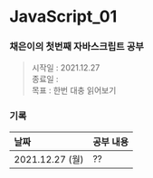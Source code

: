 # JavaScript_01
### 채은이의 첫번째 자바스크립트 공부
> 시작일 : 2021.12.27  
> 종료일 :  
> 목표 : 한번 대충 읽어보기

### 기록
| 날짜 | 공부 내용 |
|:-----|:---------|
| 2021.12.27 (월) | ?? |
